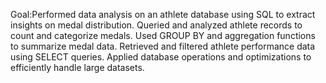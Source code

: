 Goal:Performed data analysis on an athlete database using SQL to extract insights on medal distribution.
Queried and analyzed athlete records to count and categorize medals.
Used GROUP BY and aggregation functions to summarize medal data.
Retrieved and filtered athlete performance data using SELECT queries.
Applied database operations and optimizations to efficiently handle large datasets.
